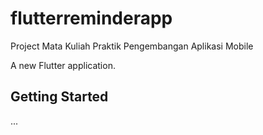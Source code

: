 # flutterreminderapp

Project Mata Kuliah Praktik Pengembangan Aplikasi Mobile

A new Flutter application.

## Getting Started

...